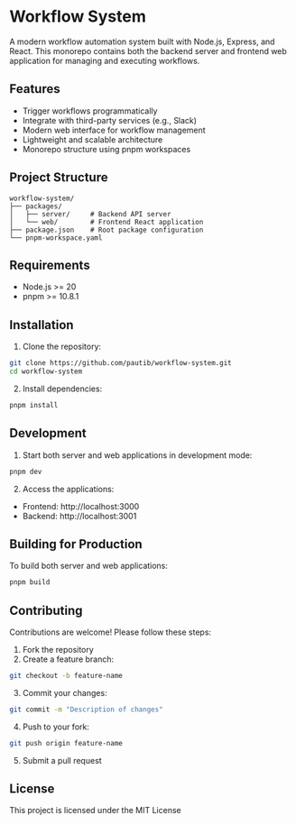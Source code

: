# Workflow System

A modern workflow automation system built with Node.js, Express, and React. This monorepo contains both the backend server and frontend web application for managing and executing workflows.

## Features
- Trigger workflows programmatically
- Integrate with third-party services (e.g., Slack)
- Modern web interface for workflow management
- Lightweight and scalable architecture
- Monorepo structure using pnpm workspaces

## Project Structure
```
workflow-system/
├── packages/
│   ├── server/     # Backend API server
│   └── web/        # Frontend React application
├── package.json    # Root package configuration
└── pnpm-workspace.yaml
```

## Requirements
- Node.js >= 20
- pnpm >= 10.8.1

## Installation

1. Clone the repository:
```bash
git clone https://github.com/pautib/workflow-system.git
cd workflow-system
```

2. Install dependencies:
```bash
pnpm install
```

## Development

1. Start both server and web applications in development mode:
```bash
pnpm dev
```

2. Access the applications:
- Frontend: http://localhost:3000
- Backend: http://localhost:3001

## Building for Production

To build both server and web applications:
```bash
pnpm build
```

## Contributing

Contributions are welcome! Please follow these steps:

1. Fork the repository
2. Create a feature branch:
```bash
git checkout -b feature-name
```
3. Commit your changes:
```bash
git commit -m "Description of changes"
```
4. Push to your fork:
```bash
git push origin feature-name
```
5. Submit a pull request

## License
This project is licensed under the MIT License



